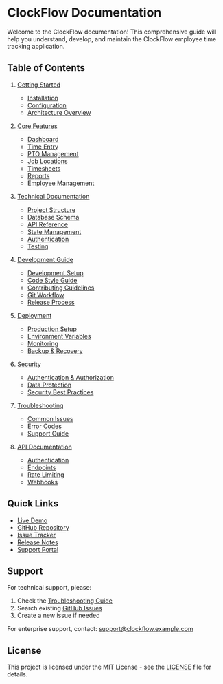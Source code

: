 # ClockFlow Documentation

Welcome to the ClockFlow documentation! This comprehensive guide will help you understand, develop, and maintain the ClockFlow employee time tracking application.

## Table of Contents

1. [Getting Started](./getting-started/README.md)
   - [Installation](./getting-started/installation.md)
   - [Configuration](./getting-started/configuration.md)
   - [Architecture Overview](./getting-started/architecture.md)

2. [Core Features](./features/README.md)
   - [Dashboard](./features/dashboard/README.md)
   - [Time Entry](./features/time-entry/README.md)
   - [PTO Management](./features/pto/README.md)
   - [Job Locations](./features/job-locations/README.md)
   - [Timesheets](./features/timesheets/README.md)
   - [Reports](./features/reports/README.md)
   - [Employee Management](./features/employees/README.md)

3. [Technical Documentation](./technical/README.md)
   - [Project Structure](./technical/project-structure.md)
   - [Database Schema](./technical/database-schema.md)
   - [API Reference](./technical/api-reference.md)
   - [State Management](./technical/state-management.md)
   - [Authentication](./technical/authentication.md)
   - [Testing](./technical/testing.md)

4. [Development Guide](./development/README.md)
   - [Development Setup](./development/setup.md)
   - [Code Style Guide](./development/code-style.md)
   - [Contributing Guidelines](./development/contributing.md)
   - [Git Workflow](./development/git-workflow.md)
   - [Release Process](./development/release-process.md)

5. [Deployment](./deployment/README.md)
   - [Production Setup](./deployment/production.md)
   - [Environment Variables](./deployment/environment-variables.md)
   - [Monitoring](./deployment/monitoring.md)
   - [Backup & Recovery](./deployment/backup-recovery.md)

6. [Security](./security/README.md)
   - [Authentication & Authorization](./security/auth.md)
   - [Data Protection](./security/data-protection.md)
   - [Security Best Practices](./security/best-practices.md)

7. [Troubleshooting](./troubleshooting/README.md)
   - [Common Issues](./troubleshooting/common-issues.md)
   - [Error Codes](./troubleshooting/error-codes.md)
   - [Support Guide](./troubleshooting/support-guide.md)

8. [API Documentation](./api/README.md)
   - [Authentication](./api/authentication.md)
   - [Endpoints](./api/endpoints.md)
   - [Rate Limiting](./api/rate-limiting.md)
   - [Webhooks](./api/webhooks.md)

## Quick Links

- [Live Demo](https://clockflow-demo.example.com)
- [GitHub Repository](https://github.com/yourusername/clockflow)
- [Issue Tracker](https://github.com/yourusername/clockflow/issues)
- [Release Notes](./CHANGELOG.md)
- [Support Portal](https://support.clockflow.example.com)

## Support

For technical support, please:
1. Check the [Troubleshooting Guide](./troubleshooting/README.md)
2. Search existing [GitHub Issues](https://github.com/yourusername/clockflow/issues)
3. Create a new issue if needed

For enterprise support, contact: support@clockflow.example.com

## License

This project is licensed under the MIT License - see the [LICENSE](../LICENSE) file for details.
